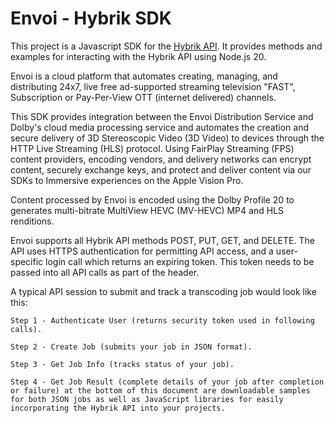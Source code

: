 # Envoi - Hybrik SDK

This project is a Javascript SDK for the [Hybrik API](https://docs.hybrik.com/api/v1/HybrikAPI.html?#getting-started). 
It provides methods and examples for interacting with the Hybrik API using Node.js 20.

Envoi is a cloud platform that automates creating, managing, and distributing 24x7, live free ad-supported streaming television "FAST", Subscription or Pay-Per-View OTT (internet delivered) channels. 

This SDK provides integration between the Envoi Distribution Service and Dolby's cloud media processing service and automates the creation and secure delivery of 3D Stereoscopic Video (3D Video) to devices through the HTTP Live Streaming (HLS) protocol. Using FairPlay Streaming (FPS) content providers, encoding vendors, and delivery networks can encrypt content, securely exchange keys, and protect and deliver content via our SDKs to Immersive experiences on the Apple Vision Pro.

Content processed by Envoi is encoded using the Dolby Profile 20 to generates multi-bitrate MultiView HEVC (MV-HEVC) MP4 and HLS renditions.

Envoi supports all Hybrik API methods POST, PUT, GET, and DELETE. The API uses HTTPS authentication for permitting API access, and a user-specific login call which returns an expiring token. This token needs to be passed into all API calls as part of the header.

A typical API session to submit and track a transcoding job would look like this:
	
 	Step 1 - Authenticate User (returns security token used in following calls). 

	Step 2 - Create Job (submits your job in JSON format). 

	Step 3 - Get Job Info (tracks status of your job). 

	Step 4 - Get Job Result (complete details of your job after completion or failure) at the bottom of this document are downloadable samples for both JSON jobs as well as JavaScript libraries for easily incorporating the Hybrik API into your projects.

